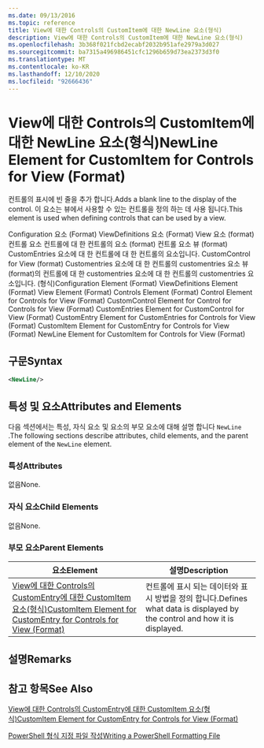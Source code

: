 ```yaml
---
ms.date: 09/13/2016
ms.topic: reference
title: View에 대한 Controls의 CustomItem에 대한 NewLine 요소(형식)
description: View에 대한 Controls의 CustomItem에 대한 NewLine 요소(형식)
ms.openlocfilehash: 3b368f021fcbd2ecabf2032b951afe2979a3d027
ms.sourcegitcommit: ba7315a496986451cfc1296b659d73ea2373d3f0
ms.translationtype: MT
ms.contentlocale: ko-KR
ms.lasthandoff: 12/10/2020
ms.locfileid: "92666436"
---
```

# <a name="newline-element-for-customitem-for-controls-for-view-format"></a><span data-ttu-id="4b770-103">View에 대한 Controls의 CustomItem에 대한 NewLine 요소(형식)</span><span class="sxs-lookup"><span data-stu-id="4b770-103">NewLine Element for CustomItem for Controls for View (Format)</span></span>

<span data-ttu-id="4b770-104">컨트롤의 표시에 빈 줄을 추가 합니다.</span><span class="sxs-lookup"><span data-stu-id="4b770-104">Adds a blank line to the display of the control.</span></span> <span data-ttu-id="4b770-105">이 요소는 뷰에서 사용할 수 있는 컨트롤을 정의 하는 데 사용 됩니다.</span><span class="sxs-lookup"><span data-stu-id="4b770-105">This element is used when defining controls that can be used by a view.</span></span>

<span data-ttu-id="4b770-106">Configuration 요소 (Format) ViewDefinitions 요소 (Format) View 요소 (format) 컨트롤 요소 컨트롤에 대 한 컨트롤의 요소 (format) 컨트롤 요소 뷰 (format) CustomEntries 요소에 대 한 컨트롤에 대 한 컨트롤의 요소입니다. CustomControl for View (format) Customentries 요소에 대 한 컨트롤의 customentries 요소 뷰 (format)의 컨트롤에 대 한 customentries 요소에 대 한 컨트롤의 customentries 요소입니다. (형식)</span><span class="sxs-lookup"><span data-stu-id="4b770-106">Configuration Element (Format) ViewDefinitions Element (Format) View Element (Format) Controls Element (Format) Control Element for Controls for View (Format) CustomControl Element for Control for Controls for View (Format) CustomEntries Element for CustomControl for View (Format) CustomEntry Element for CustomEntries for Controls for View (Format) CustomItem Element for CustomEntry for Controls for View (Format) NewLine Element for CustomItem for Controls for View (Format)</span></span>

## <a name="syntax"></a><span data-ttu-id="4b770-107">구문</span><span class="sxs-lookup"><span data-stu-id="4b770-107">Syntax</span></span>

```xml
<NewLine/>
```

## <a name="attributes-and-elements"></a><span data-ttu-id="4b770-108">특성 및 요소</span><span class="sxs-lookup"><span data-stu-id="4b770-108">Attributes and Elements</span></span>

<span data-ttu-id="4b770-109">다음 섹션에서는 특성, 자식 요소 및 요소의 부모 요소에 대해 설명 합니다 `NewLine` .</span><span class="sxs-lookup"><span data-stu-id="4b770-109">The following sections describe attributes, child elements, and the parent element of the `NewLine` element.</span></span>

### <a name="attributes"></a><span data-ttu-id="4b770-110">특성</span><span class="sxs-lookup"><span data-stu-id="4b770-110">Attributes</span></span>

<span data-ttu-id="4b770-111">없음</span><span class="sxs-lookup"><span data-stu-id="4b770-111">None.</span></span>

### <a name="child-elements"></a><span data-ttu-id="4b770-112">자식 요소</span><span class="sxs-lookup"><span data-stu-id="4b770-112">Child Elements</span></span>

<span data-ttu-id="4b770-113">없음</span><span class="sxs-lookup"><span data-stu-id="4b770-113">None.</span></span>

### <a name="parent-elements"></a><span data-ttu-id="4b770-114">부모 요소</span><span class="sxs-lookup"><span data-stu-id="4b770-114">Parent Elements</span></span>

|<span data-ttu-id="4b770-115">요소</span><span class="sxs-lookup"><span data-stu-id="4b770-115">Element</span></span>|<span data-ttu-id="4b770-116">설명</span><span class="sxs-lookup"><span data-stu-id="4b770-116">Description</span></span>|
|-------------|-----------------|
|[<span data-ttu-id="4b770-117">View에 대한 Controls의 CustomEntry에 대한 CustomItem 요소(형식)</span><span class="sxs-lookup"><span data-stu-id="4b770-117">CustomItem Element for CustomEntry for Controls for View (Format)</span></span>](./customitem-element-for-customentry-for-controls-for-view-format.md)|<span data-ttu-id="4b770-118">컨트롤에 표시 되는 데이터와 표시 방법을 정의 합니다.</span><span class="sxs-lookup"><span data-stu-id="4b770-118">Defines what data is displayed by the control and how it is displayed.</span></span>|

## <a name="remarks"></a><span data-ttu-id="4b770-119">설명</span><span class="sxs-lookup"><span data-stu-id="4b770-119">Remarks</span></span>

## <a name="see-also"></a><span data-ttu-id="4b770-120">참고 항목</span><span class="sxs-lookup"><span data-stu-id="4b770-120">See Also</span></span>

[<span data-ttu-id="4b770-121">View에 대한 Controls의 CustomEntry에 대한 CustomItem 요소(형식)</span><span class="sxs-lookup"><span data-stu-id="4b770-121">CustomItem Element for CustomEntry for Controls for View (Format)</span></span>](./customitem-element-for-customentry-for-controls-for-view-format.md)

[<span data-ttu-id="4b770-122">PowerShell 형식 지정 파일 작성</span><span class="sxs-lookup"><span data-stu-id="4b770-122">Writing a PowerShell Formatting File</span></span>](./writing-a-powershell-formatting-file.md)
